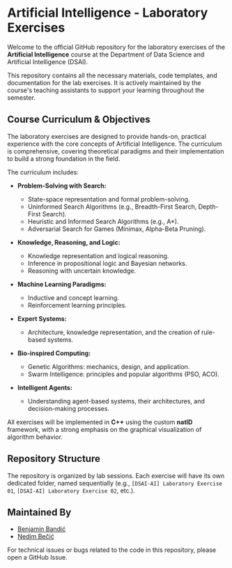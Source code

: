 # Artificial Intelligence - Laboratory Exercises

Welcome to the official GitHub repository for the laboratory exercises of the **Artificial Intelligence** course at the Department of Data Science and Artificial Intelligence (DSAI).

This repository contains all the necessary materials, code templates, and documentation for the lab exercises. It is actively maintained by the course's teaching assistants to support your learning throughout the semester.

## Course Curriculum & Objectives

The laboratory exercises are designed to provide hands-on, practical experience with the core concepts of Artificial Intelligence. The curriculum is comprehensive, covering theoretical paradigms and their implementation to build a strong foundation in the field.

The curriculum includes:

* **Problem-Solving with Search:**
  * State-space representation and formal problem-solving.
  * Uninformed Search Algorithms (e.g., Breadth-First Search, Depth-First Search).
  * Heuristic and Informed Search Algorithms (e.g., A*).
  * Adversarial Search for Games (Minimax, Alpha-Beta Pruning).

* **Knowledge, Reasoning, and Logic:**
  * Knowledge representation and logical reasoning.
  * Inference in propositional logic and Bayesian networks.
  * Reasoning with uncertain knowledge.

* **Machine Learning Paradigms:**
  * Inductive and concept learning.
  * Reinforcement learning principles.

* **Expert Systems:**
  * Architecture, knowledge representation, and the creation of rule-based systems.

* **Bio-inspired Computing:**
  * Genetic Algorithms: mechanics, design, and application.
  * Swarm Intelligence: principles and popular algorithms (PSO, ACO).

* **Intelligent Agents:**
  * Understanding agent-based systems, their architectures, and decision-making processes.

All exercises will be implemented in **C++** using the custom **natID** framework, with a strong emphasis on the graphical visualization of algorithm behavior.

## Repository Structure

The repository is organized by lab sessions. Each exercise will have its own dedicated folder, named sequentially (e.g., `[DSAI-AI] Laboratory Exercise 01`, `[DSAI-AI] Laboratory Exercise 02`, etc.).

## Maintained By

* [Benjamin Bandić](https://github.com/bbandic1)
* [Nedim Bečić](https://github.com/NedimBecic)

For technical issues or bugs related to the code in this repository, please open a GitHub Issue.
